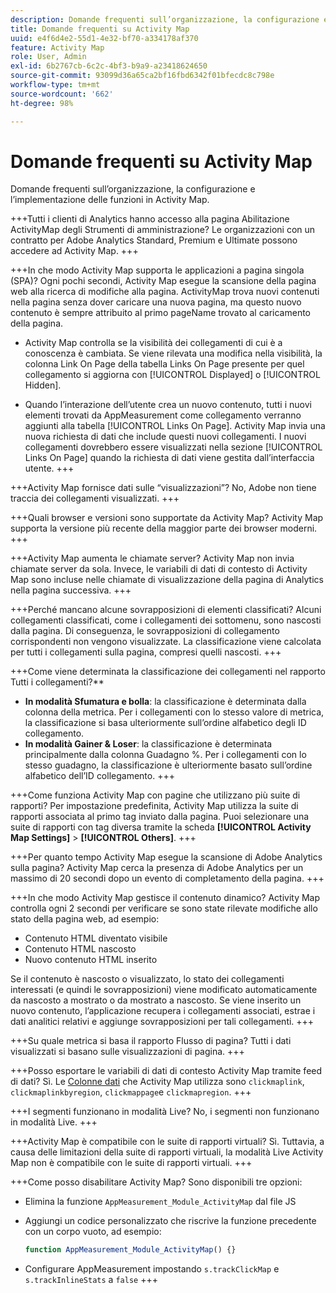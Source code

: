 ```yaml
---
description: Domande frequenti sull’organizzazione, la configurazione e l’implementazione delle funzioni in Activity Map.
title: Domande frequenti su Activity Map
uuid: e4f6d4e2-55d1-4e32-bf70-a334178af370
feature: Activity Map
role: User, Admin
exl-id: 6b2767cb-6c2c-4bf3-b9a9-a23418624650
source-git-commit: 93099d36a65ca2bf16fbd6342f01bfecdc8c798e
workflow-type: tm+mt
source-wordcount: '662'
ht-degree: 98%

---
```


# Domande frequenti su Activity Map

Domande frequenti sull’organizzazione, la configurazione e l’implementazione delle funzioni in Activity Map.

+++Tutti i clienti di Analytics hanno accesso alla pagina Abilitazione ActivityMap degli Strumenti di amministrazione?
Le organizzazioni con un contratto per Adobe Analytics Standard, Premium e Ultimate possono accedere ad Activity Map.
+++

+++In che modo Activity Map supporta le applicazioni a pagina singola (SPA)?
Ogni pochi secondi, Activity Map esegue la scansione della pagina web alla ricerca di modifiche alla pagina. ActivityMap trova nuovi contenuti nella pagina senza dover caricare una nuova pagina, ma questo nuovo contenuto è sempre attribuito al primo pageName trovato al caricamento della pagina.

* Activity Map controlla se la visibilità dei collegamenti di cui è a conoscenza è cambiata. Se viene rilevata una modifica nella visibilità, la colonna Link On Page della tabella Links On Page presente per quel collegamento si aggiorna con [!UICONTROL Displayed] o [!UICONTROL Hidden].

* Quando l’interazione dell’utente crea un nuovo contenuto, tutti i nuovi elementi trovati da AppMeasurement come collegamento verranno aggiunti alla tabella [!UICONTROL Links On Page]. Activity Map invia una nuova richiesta di dati che include questi nuovi collegamenti. I nuovi collegamenti dovrebbero essere visualizzati nella sezione [!UICONTROL Links On Page] quando la richiesta di dati viene gestita dall’interfaccia utente.
+++

+++Activity Map fornisce dati sulle “visualizzazioni”?
No, Adobe non tiene traccia dei collegamenti visualizzati.
+++

+++Quali browser e versioni sono supportate da Activity Map?
Activity Map supporta la versione più recente della maggior parte dei browser moderni.
+++

+++Activity Map aumenta le chiamate server?
Activity Map non invia chiamate server da sola. Invece, le variabili di dati di contesto di Activity Map sono incluse nelle chiamate di visualizzazione della pagina di Analytics nella pagina successiva.
+++

+++Perché mancano alcune sovrapposizioni di elementi classificati?
Alcuni collegamenti classificati, come i collegamenti dei sottomenu, sono nascosti dalla pagina. Di conseguenza, le sovrapposizioni di collegamento corrispondenti non vengono visualizzate. La classificazione viene calcolata per tutti i collegamenti sulla pagina, compresi quelli nascosti.
+++

+++Come viene determinata la classificazione dei collegamenti nel rapporto Tutti i collegamenti?**
* **In modalità Sfumatura e bolla**: la classificazione è determinata dalla colonna della metrica. Per i collegamenti con lo stesso valore di metrica, la classificazione si basa ulteriormente sull’ordine alfabetico degli ID collegamento.
* **In modalità Gainer &amp; Loser**: la classificazione è determinata principalmente dalla colonna Guadagno %. Per i collegamenti con lo stesso guadagno, la classificazione è ulteriormente basato sull’ordine alfabetico dell’ID collegamento.
+++

+++Come funziona Activity Map con pagine che utilizzano più suite di rapporti?
Per impostazione predefinita, Activity Map utilizza la suite di rapporti associata al primo tag inviato dalla pagina. Puoi selezionare una suite di rapporti con tag diversa tramite la scheda **[!UICONTROL Activity Map Settings]** > **[!UICONTROL Others]**.
+++

+++Per quanto tempo Activity Map esegue la scansione di Adobe Analytics sulla pagina?
Activity Map cerca la presenza di Adobe Analytics per un massimo di 20 secondi dopo un evento di completamento della pagina.
+++

+++In che modo Activity Map gestisce il contenuto dinamico?
Activity Map controlla ogni 2 secondi per verificare se sono state rilevate modifiche allo stato della pagina web, ad esempio:

* Contenuto HTML diventato visibile
* Contenuto HTML nascosto
* Nuovo contenuto HTML inserito

Se il contenuto è nascosto o visualizzato, lo stato dei collegamenti interessati (e quindi le sovrapposizioni) viene modificato automaticamente da nascosto a mostrato o da mostrato a nascosto. Se viene inserito un nuovo contenuto, l’applicazione recupera i collegamenti associati, estrae i dati analitici relativi e aggiunge sovrapposizioni per tali collegamenti.
+++

+++Su quale metrica si basa il rapporto Flusso di pagina?
Tutti i dati visualizzati si basano sulle visualizzazioni di pagina.
+++

+++Posso esportare le variabili di dati di contesto Activity Map tramite feed di dati?
Sì. Le [Colonne dati](/help/export/analytics-data-feed/c-df-contents/datafeeds-reference.md) che Activity Map utilizza sono `clickmaplink`, `clickmaplinkbyregion`, `clickmappage`e `clickmapregion`.
+++

+++I segmenti funzionano in modalità Live?
No, i segmenti non funzionano in modalità Live.
+++

+++Activity Map è compatibile con le suite di rapporti virtuali?
Sì. Tuttavia, a causa delle limitazioni della suite di rapporti virtuali, la modalità Live Activity Map non è compatibile con le suite di rapporti virtuali.
+++

+++Come posso disabilitare Activity Map?
Sono disponibili tre opzioni:

* Elimina la funzione `AppMeasurement_Module_ActivityMap` dal file JS
* Aggiungi un codice personalizzato che riscrive la funzione precedente con un corpo vuoto, ad esempio:

  ```js
  function AppMeasurement_Module_ActivityMap() {}
  ```

* Configurare AppMeasurement impostando `s.trackClickMap` e `s.trackInlineStats` a `false`
+++
